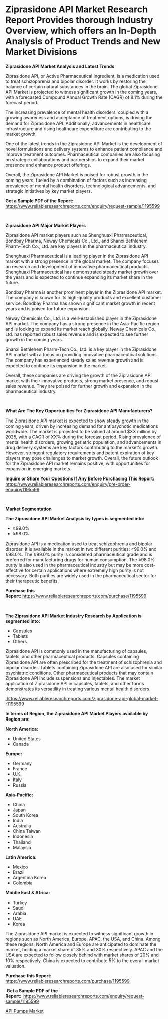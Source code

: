 <p><h1>Ziprasidone API Market Research Report Provides thorough Industry Overview, which offers an In-Depth Analysis of Product Trends and New Market Divisions</h1></p><p><strong>Ziprasidone API Market Analysis and Latest Trends</strong></p>
<p><p>Ziprasidone API, or Active Pharmaceutical Ingredient, is a medication used to treat schizophrenia and bipolar disorder. It works by restoring the balance of certain natural substances in the brain. The global Ziprasidone API Market is projected to witness significant growth in the coming years, with a forecasted Compound Annual Growth Rate (CAGR) of 8.1% during the forecast period.</p><p>The increasing prevalence of mental health disorders, coupled with a growing awareness and acceptance of treatment options, is driving the demand for Ziprasidone API. Additionally, advancements in healthcare infrastructure and rising healthcare expenditure are contributing to the market growth.</p><p>One of the latest trends in the Ziprasidone API Market is the development of novel formulations and delivery systems to enhance patient compliance and improve treatment outcomes. Pharmaceutical companies are also focusing on strategic collaborations and partnerships to expand their market presence and enhance product offerings.</p><p>Overall, the Ziprasidone API Market is poised for robust growth in the coming years, fueled by a combination of factors such as increasing prevalence of mental health disorders, technological advancements, and strategic initiatives by key market players.</p></p>
<p><strong>Get a Sample PDF of the Report:&nbsp;</strong> <a href="https://www.reliableresearchreports.com/enquiry/request-sample/1195599">https://www.reliableresearchreports.com/enquiry/request-sample/1195599</a></p>
<p>&nbsp;</p>
<p><strong>Ziprasidone API Major Market Players</strong></p>
<p><p>Ziprasidone API market players such as Shenghuaxi Pharmaceutical, Bondbay Pharma, Neway Chemicals Co., Ltd., and Shanxi Bethlehem Pharm-Tech Co., Ltd. are key players in the pharmaceutical industry.</p><p>Shenghuaxi Pharmaceutical is a leading player in the Ziprasidone API market with a strong presence in the global market. The company focuses on research and development of innovative pharmaceutical products. Shenghuaxi Pharmaceutical has demonstrated steady market growth over the years and is expected to continue expanding its market share in the future.</p><p>Bondbay Pharma is another prominent player in the Ziprasidone API market. The company is known for its high-quality products and excellent customer service. Bondbay Pharma has shown significant market growth in recent years and is poised for future expansion.</p><p>Neway Chemicals Co., Ltd. is a well-established player in the Ziprasidone API market. The company has a strong presence in the Asia-Pacific region and is looking to expand its market reach globally. Neway Chemicals Co., Ltd. has reported robust sales revenue and is expected to see further growth in the coming years.</p><p>Shanxi Bethlehem Pharm-Tech Co., Ltd. is a key player in the Ziprasidone API market with a focus on providing innovative pharmaceutical solutions. The company has experienced steady sales revenue growth and is expected to continue its expansion in the market.</p><p>Overall, these companies are driving the growth of the Ziprasidone API market with their innovative products, strong market presence, and robust sales revenue. They are poised for further growth and expansion in the pharmaceutical industry.</p></p>
<p>&nbsp;</p>
<p><strong>What Are The Key Opportunities For Ziprasidone API Manufacturers?</strong></p>
<p><p>The Ziprasidone API market is expected to show steady growth in the coming years, driven by increasing demand for antipsychotic medications worldwide. The market is projected to be valued at around $XX million by 2025, with a CAGR of XX% during the forecast period. Rising prevalence of mental health disorders, growing geriatric population, and advancements in drug delivery systems are key factors contributing to the market's growth. However, stringent regulatory requirements and patent expiration of key players may pose challenges to market growth. Overall, the future outlook for the Ziprasidone API market remains positive, with opportunities for expansion in emerging markets.</p></p>
<p><strong>Inquire or Share Your Questions If Any Before Purchasing This Report:</strong> <a href="https://www.reliableresearchreports.com/enquiry/pre-order-enquiry/1195599">https://www.reliableresearchreports.com/enquiry/pre-order-enquiry/1195599</a></p>
<p>&nbsp;</p>
<p><strong>Market Segmentation</strong></p>
<p><strong>The Ziprasidone API Market Analysis by types is segmented into:</strong></p>
<p><ul><li>≥99.0%</li><li>≥98.0%</li></ul></p>
<p><p>Ziprasidone API is a medication used to treat schizophrenia and bipolar disorder. It is available in the market in two different purities: ≥99.0% and ≥98.0%. The ≥99.0% purity is considered pharmaceutical grade and is preferred for manufacturing drugs for human consumption. The ≥98.0% purity is also used in the pharmaceutical industry but may be more cost-effective for certain applications where extremely high purity is not necessary. Both purities are widely used in the pharmaceutical sector for their therapeutic benefits.</p></p>
<p><strong>Purchase this Report:&nbsp;</strong><a href="https://www.reliableresearchreports.com/purchase/1195599">https://www.reliableresearchreports.com/purchase/1195599</a></p>
<p>&nbsp;</p>
<p><strong>The Ziprasidone API Market Industry Research by Application is segmented into:</strong></p>
<p><ul><li>Capsules</li><li>Tablets</li><li>Others</li></ul></p>
<p><p>Ziprasidone API is commonly used in the manufacturing of capsules, tablets, and other pharmaceutical products. Capsules containing Ziprasidone API are often prescribed for the treatment of schizophrenia and bipolar disorder. Tablets containing Ziprasidone API are also used for similar psychiatric conditions. Other pharmaceutical products that may contain Ziprasidone API include suspensions and injectables. The market application of Ziprasidone API in capsules, tablets, and other forms demonstrates its versatility in treating various mental health disorders.</p></p>
<p><a href="https://www.reliableresearchreports.com/ziprasidone-api-global-market-r1195599">&nbsp;https://www.reliableresearchreports.com/ziprasidone-api-global-market-r1195599</a></p>
<p><strong>In terms of Region, the Ziprasidone API Market Players available by Region are:</strong></p>
<p>
    <p> <strong> North America: </strong>
        <ul>
            <li>United States</li>
            <li>Canada</li>
        </ul>
        </p> 
    <p> <strong> Europe: </strong>
        <ul>
            <li>Germany</li>
            <li>France</li>
            <li>U.K.</li>
            <li>Italy</li>
            <li>Russia</li>
        </ul>
        </p> 
    <p> <strong> Asia-Pacific: </strong>
        <ul>
            <li>China</li>
            <li>Japan</li>
            <li>South Korea</li>
            <li>India</li>
            <li>Australia</li>
            <li>China Taiwan</li>
            <li>Indonesia</li>
            <li>Thailand</li>
            <li>Malaysia</li>
        </ul>
        </p> 
    <p> <strong> Latin America: </strong>
        <ul>
            <li>Mexico</li>
            <li>Brazil</li>
            <li>Argentina Korea</li>
            <li>Colombia</li>
        </ul>
        </p> 
    <p> <strong> Middle East & Africa: </strong>
        <ul>
            <li>Turkey</li>
            <li>Saudi</li>
            <li>Arabia</li>
            <li>UAE</li>
            <li>Korea</li>
        </ul>
    </p>
    </p>
<p><p>The Ziprasidone API market is expected to witness significant growth in regions such as North America, Europe, APAC, the USA, and China. Among these regions, North America and Europe are anticipated to dominate the market, holding a market share of 35% and 30% respectively. APAC and the USA are expected to follow closely behind with market shares of 20% and 10% respectively. China is expected to contribute 5% to the overall market valuation.</p></p>
<p><strong>Purchase this Report: </strong><a href="https://www.reliableresearchreports.com/purchase/1195599">https://www.reliableresearchreports.com/purchase/1195599</a></p>
<p>&nbsp;<strong>Get a Sample PDF of the Report:&nbsp;&nbsp;</strong><a href="https://www.reliableresearchreports.com/enquiry/request-sample/1195599">https://www.reliableresearchreports.com/enquiry/request-sample/1195599</a></p>
<p><strong></strong></p>
<p><p><a href="https://view.publitas.com/reportprime-1/api-pumps-market-insights-into-market-cagr-market-trends-and-growth-strategies/">API Pumps Market</a></p></p>